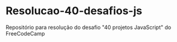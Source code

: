 # Resolucao-40-desafios-js
Repositório para resolução do desafio "40 projetos JavaScript" do FreeCodeCamp
